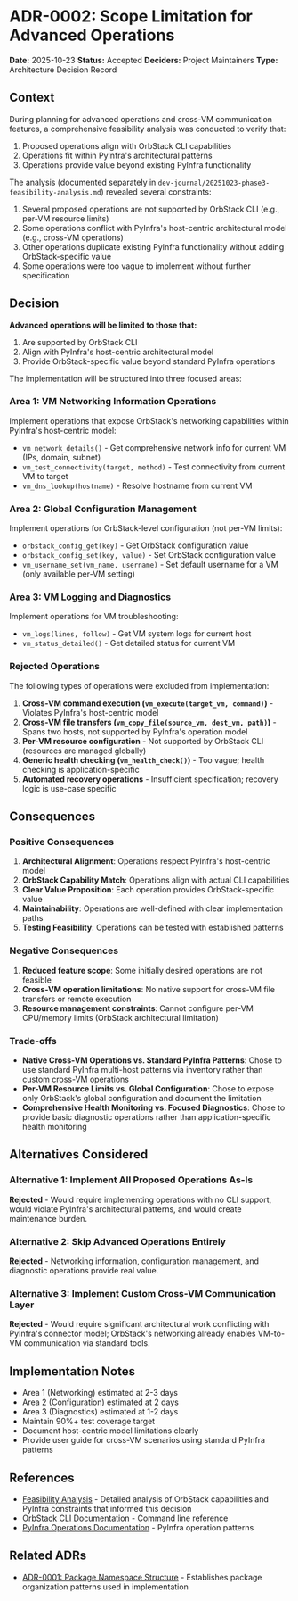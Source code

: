 # ADR-0002: Scope Limitation for Advanced Operations

**Date:** 2025-10-23
**Status:** Accepted
**Deciders:** Project Maintainers
**Type:** Architecture Decision Record

## Context

During planning for advanced operations and cross-VM communication features, a comprehensive feasibility analysis was conducted to verify that:

1. Proposed operations align with OrbStack CLI capabilities
2. Operations fit within PyInfra's architectural patterns
3. Operations provide value beyond existing PyInfra functionality

The analysis (documented separately in `dev-journal/20251023-phase3-feasibility-analysis.md`) revealed several constraints:

1. Several proposed operations are not supported by OrbStack CLI (e.g., per-VM resource limits)
2. Some operations conflict with PyInfra's host-centric architectural model (e.g., cross-VM operations)
3. Other operations duplicate existing PyInfra functionality without adding OrbStack-specific value
4. Some operations were too vague to implement without further specification

## Decision

**Advanced operations will be limited to those that:**
1. Are supported by OrbStack CLI
2. Align with PyInfra's host-centric architectural model
3. Provide OrbStack-specific value beyond standard PyInfra operations

The implementation will be structured into three focused areas:

### Area 1: VM Networking Information Operations

Implement operations that expose OrbStack's networking capabilities within PyInfra's host-centric model:

- `vm_network_details()` - Get comprehensive network info for current VM (IPs, domain, subnet)
- `vm_test_connectivity(target, method)` - Test connectivity from current VM to target
- `vm_dns_lookup(hostname)` - Resolve hostname from current VM

### Area 2: Global Configuration Management

Implement operations for OrbStack-level configuration (not per-VM limits):

- `orbstack_config_get(key)` - Get OrbStack configuration value
- `orbstack_config_set(key, value)` - Set OrbStack configuration value
- `vm_username_set(vm_name, username)` - Set default username for a VM (only available per-VM setting)

### Area 3: VM Logging and Diagnostics

Implement operations for VM troubleshooting:

- `vm_logs(lines, follow)` - Get VM system logs for current host
- `vm_status_detailed()` - Get detailed status for current VM

### Rejected Operations

The following types of operations were excluded from implementation:

1. **Cross-VM command execution (`vm_execute(target_vm, command)`)** - Violates PyInfra's host-centric model
2. **Cross-VM file transfers (`vm_copy_file(source_vm, dest_vm, path)`)** - Spans two hosts, not supported by PyInfra's operation model
3. **Per-VM resource configuration** - Not supported by OrbStack CLI (resources are managed globally)
4. **Generic health checking (`vm_health_check()`)** - Too vague; health checking is application-specific
5. **Automated recovery operations** - Insufficient specification; recovery logic is use-case specific

## Consequences

### Positive Consequences

1. **Architectural Alignment**: Operations respect PyInfra's host-centric model
2. **OrbStack Capability Match**: Operations align with actual CLI capabilities
3. **Clear Value Proposition**: Each operation provides OrbStack-specific value
4. **Maintainability**: Operations are well-defined with clear implementation paths
5. **Testing Feasibility**: Operations can be tested with established patterns

### Negative Consequences

1. **Reduced feature scope**: Some initially desired operations are not feasible
2. **Cross-VM operation limitations**: No native support for cross-VM file transfers or remote execution
3. **Resource management constraints**: Cannot configure per-VM CPU/memory limits (OrbStack architectural limitation)

### Trade-offs

- **Native Cross-VM Operations vs. Standard PyInfra Patterns**: Chose to use standard PyInfra multi-host patterns via inventory rather than custom cross-VM operations
- **Per-VM Resource Limits vs. Global Configuration**: Chose to expose only OrbStack's global configuration and document the limitation
- **Comprehensive Health Monitoring vs. Focused Diagnostics**: Chose to provide basic diagnostic operations rather than application-specific health monitoring

## Alternatives Considered

### Alternative 1: Implement All Proposed Operations As-Is

**Rejected** - Would require implementing operations with no CLI support, would violate PyInfra's architectural patterns, and would create maintenance burden.

### Alternative 2: Skip Advanced Operations Entirely

**Rejected** - Networking information, configuration management, and diagnostic operations provide real value.

### Alternative 3: Implement Custom Cross-VM Communication Layer

**Rejected** - Would require significant architectural work conflicting with PyInfra's connector model; OrbStack's networking already enables VM-to-VM communication via standard tools.

## Implementation Notes

- Area 1 (Networking) estimated at 2-3 days
- Area 2 (Configuration) estimated at 2 days
- Area 3 (Diagnostics) estimated at 1-2 days
- Maintain 90%+ test coverage target
- Document host-centric model limitations clearly
- Provide user guide for cross-VM scenarios using standard PyInfra patterns

## References

- [Feasibility Analysis](../dev-journal/20251023-phase3-feasibility-analysis.md) - Detailed analysis of OrbStack capabilities and PyInfra constraints that informed this decision
- [OrbStack CLI Documentation](https://docs.orbstack.dev/headless) - Command line reference
- [PyInfra Operations Documentation](https://docs.pyinfra.com/en/2.x/operations.html) - PyInfra operation patterns

## Related ADRs

- [ADR-0001: Package Namespace Structure](0001-package-namespace.md) - Establishes package organization patterns used in implementation
